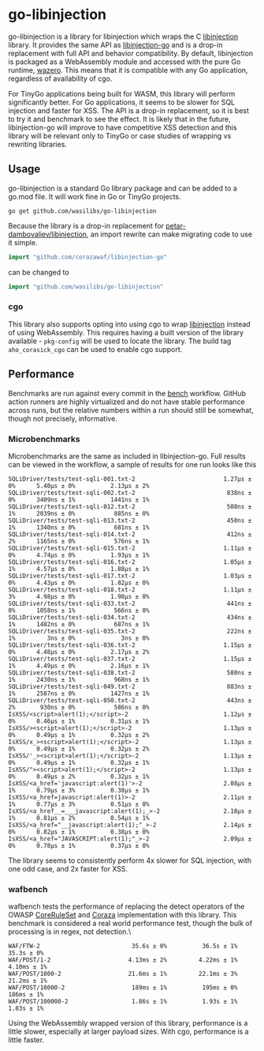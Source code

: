 # go-libinjection

go-libinjection is a library for libinjection which wraps the C [libinjection][2] library.
It provides the same API as [libinjection-go][1] and is a drop-in replacement with full
API and behavior compatibility. By default, libinjection is packaged as a WebAssembly module and accessed
with the pure Go runtime,  [wazero][3]. This means that it is compatible with any Go application, regardless
of availability of cgo.

For TinyGo applications being built for WASM, this library will perform significantly better. For Go applications,
it seems to be slower for SQL injection and faster for XSS. The API is a drop-in replacement, so it
is best to try it and benchmark to see the effect. It is likely that in the future, libinjection-go will
improve to have competitive XSS detection and this library will be relevant only to TinyGo or
case studies of wrapping vs rewriting libraries.

## Usage

go-libinjection is a standard Go library package and can be added to a go.mod file. It will work fine in
Go or TinyGo projects.

```
go get github.com/wasilibs/go-libinjection
```

Because the library is a drop-in replacement for [petar-dambovaliev/libinjection][1], an import rewrite can
make migrating code to use it simple.

```go
import "github.com/corazawaf/libinjection-go"
```

can be changed to

```go
import "github.com/wasilibs/go-libinjection"
```

### cgo

This library also supports opting into using cgo to wrap [libinjection][2] instead
of using WebAssembly. This requires having a built version of the library available -
`pkg-config` will be used to locate the library. The build tag `aho_corasick_cgo` can be used to
enable cgo support.

## Performance

Benchmarks are run against every commit in the [bench][4] workflow. GitHub action runners are highly
virtualized and do not have stable performance across runs, but the relative numbers within a run
should still be somewhat, though not precisely, informative.

### Microbenchmarks

Microbenchmarks are the same as included in libinjection-go. Full results can be
viewed in the workflow, a sample of results for one run looks like this

```
SQLiDriver/tests/test-sqli-001.txt-2                         1.27µs ± 0%      5.40µs ± 0%          2.13µs ± 2%
SQLiDriver/tests/test-sqli-002.txt-2                          838ns ± 0%      3409ns ± 1%          1441ns ± 1%
SQLiDriver/tests/test-sqli-012.txt-2                          508ns ± 1%      2039ns ± 0%           885ns ± 0%
SQLiDriver/tests/test-sqli-013.txt-2                          450ns ± 1%      1340ns ± 0%           681ns ± 1%
SQLiDriver/tests/test-sqli-014.txt-2                          412ns ± 2%      1165ns ± 0%           576ns ± 1%
SQLiDriver/tests/test-sqli-015.txt-2                         1.11µs ± 0%      4.74µs ± 0%          1.93µs ± 1%
SQLiDriver/tests/test-sqli-016.txt-2                         1.05µs ± 1%      4.57µs ± 0%          1.88µs ± 1%
SQLiDriver/tests/test-sqli-017.txt-2                         1.03µs ± 0%      4.43µs ± 0%          1.82µs ± 0%
SQLiDriver/tests/test-sqli-018.txt-2                         1.11µs ± 3%      4.98µs ± 0%          1.98µs ± 0%
SQLiDriver/tests/test-sqli-033.txt-2                          441ns ± 0%      1058ns ± 1%           566ns ± 0%
SQLiDriver/tests/test-sqli-034.txt-2                          434ns ± 1%      1482ns ± 0%           687ns ± 1%
SQLiDriver/tests/test-sqli-035.txt-2                          222ns ± 1%         3ns ± 0%             3ns ± 0%
SQLiDriver/tests/test-sqli-036.txt-2                         1.15µs ± 0%      4.48µs ± 0%          2.17µs ± 2%
SQLiDriver/tests/test-sqli-037.txt-2                         1.15µs ± 1%      4.49µs ± 0%          2.16µs ± 1%
SQLiDriver/tests/test-sqli-038.txt-2                          580ns ± 1%      2430ns ± 1%           968ns ± 1%
SQLiDriver/tests/test-sqli-049.txt-2                          883ns ± 1%      2587ns ± 0%          1427ns ± 1%
SQLiDriver/tests/test-sqli-050.txt-2                          443ns ± 2%       930ns ± 0%           586ns ± 0%
IsXSS/<script>alert(1);</script>-2                           1.12µs ± 0%      0.46µs ± 1%          0.31µs ± 1%
IsXSS/><script>alert(1);</script>-2                          1.13µs ± 0%      0.49µs ± 1%          0.32µs ± 2%
IsXSS/x_><script>alert(1);</script>-2                        1.13µs ± 0%      0.49µs ± 1%          0.32µs ± 2%
IsXSS/'_><script>alert(1);</script>-2                        1.13µs ± 0%      0.49µs ± 1%          0.32µs ± 1%
IsXSS/"><script>alert(1);</script>-2                         1.13µs ± 0%      0.49µs ± 2%          0.32µs ± 1%
IsXSS/<a_href='javascript:alert(1)'>-2                       2.08µs ± 1%      0.79µs ± 3%          0.38µs ± 1%
IsXSS/<a_href=javascript:alert(1)>-2                         2.11µs ± 1%      0.77µs ± 3%          0.51µs ± 0%
IsXSS/<a_href__=___javascript:alert(1);_>-2                  2.18µs ± 1%      0.81µs ± 2%          0.54µs ± 1%
IsXSS/<a_href="__javascript:alert(1);"_>-2                   2.14µs ± 0%      0.82µs ± 1%          0.38µs ± 0%
IsXSS/<a_href="JAVASCRIPT:alert(1);"_>-2                     2.09µs ± 0%      0.78µs ± 1%          0.37µs ± 0%
```

The library seems to consistently perform 4x slower for SQL injection, with one odd case, and 2x faster for XSS.

### wafbench

wafbench tests the performance of replacing the detect operators of the OWASP [CoreRuleSet][5] and
[Coraza][6] implementation with this library. This benchmark is considered a real world performance
test, though the bulk of processing is in regex, not detection.\

```
WAF/FTW-2                          35.6s ± 0%          36.5s ± 1%              35.3s ± 0%
WAF/POST/1-2                      4.13ms ± 2%         4.22ms ± 1%             4.10ms ± 1%
WAF/POST/1000-2                   21.6ms ± 1%         22.1ms ± 3%             21.2ms ± 1%
WAF/POST/10000-2                   189ms ± 1%          195ms ± 0%              186ms ± 1%
WAF/POST/100000-2                  1.86s ± 1%          1.93s ± 1%              1.83s ± 1%
```

Using the WebAssembly wrapped version of this library, performance is a little slower,
especially at larger payload sizes. With cgo, performance is a little faster.

[1]: https://github.com/corazawaf/libinjection-go
[2]: https://github.com/libinjection/libinjection
[3]: https://wazero.io
[4]: https://github.com/wasilibs/go-libinjection/actions/workflows/bench.yaml
[5]: https://github.com/coreruleset/coreruleset
[6]: https://github.com/corazawaf/coraza
